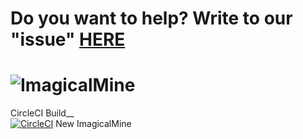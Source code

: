 # Do you want to help? Write to our "issue" [HERE](https://github.com/ImagicalMineReactive/ImagicalMine/issues/3)
# ![ImagicalMine](http://i.imgur.com/6Hlm8mn.gif)
CircleCI Build__<br>
[![CircleCI](https://circleci.com/gh/circleci/mongofinil.svg?&style=shield&circle-token=6c7d65b8217d2d9ec065bcf04fd2437fdab577ba/)](https://circleci.com/gh/ImagicalMineReactive/ImagicalMine)
New ImagicalMine
